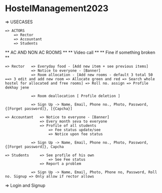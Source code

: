 # HostelManagement2023
=> USECASES

    => ACTORS
        => Rector
        => Accountant
        => Students

** AC AND NON AC ROOMS **
** Video call **
** Fine if something broken **

    => Rector   => Everyday food - [Add new item + see previous items]
                => Notice to everyone - [Banner]
                => Room allocation - [Add new rooms - default 3 total 50 ==> 3 edit and add new room => Allocate green and red => Search whole hostel for allocated and free rooms] => Roll no. assign => Profile dekhay jene 

                => Room deallocation [ Profile deletion ]

                => Sign Up -> Name, Email, Phone no., Photo, Password, {[Forget password]}, [{Capcha}]

    => Accountant   => Notice to everyone - [Banner]
                    => Every month seva to everyone
                    => Profile of all students
                        => Fee status update/see
                        => Notice upon fee status

                => Sign Up -> Name, Email, Phone no., Photo, Password, {[Forget password]}, Capcha

    => Students     => See profile of his own
                        => See Fee status
                    => Report a problem

                => Sign Up -> Name, Email, Photo, Phone no, Password, Roll no. Signup => Only allow if rector allows
                
=> Login and Signup
